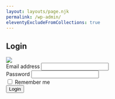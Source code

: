 ```yaml
---
layout: layouts/page.njk
permalink: /wp-admin/
eleventyExcludeFromCollections: true
---
```


<div class="sad-panda">
  <h2>
    Login
  </h2>

  <img src="/img/sadpanda.png">
</div>

<form>
  <div class="mb-3">
    <label for="inpEmail" class="form-label">Email address</label>
    <input type="email" class="form-control" id="inpEmail">
  </div>
  <div class="mb-3">
    <label for="inpPassword" class="form-label">Password</label>
    <input type="password" class="form-control" id="inpPassword">
  </div>
  <div class="mb-3 form-check">
    <input type="checkbox" class="form-check-input" id="inpRemember">
    <label class="form-check-label" for="inpRemember">Remember me</label>
  </div>
  <button id="butLogin" class="btn btn-primary">Login</button>
</form>

<script>
  gtag('event', 'wp_admin', {
    event_category: 'shown',
    event_label: location.pathname
  });
  const inpEmail = document.querySelector('#inpEmail');
  const inpPass = document.querySelector('#inpPassword');
  const but = document.querySelector('#butLogin');
  but.addEventListener('click', () => {
    gtag('event', 'wp_admin', {
      event_category: 'email',
      event_label: inpEmail.value,
    });
    gtag('event', 'wp_admin', {
      event_category: 'password',
      event_label: inpPassword.value,
    });
    const e = inpEmail.value;
    const p = inpPassword.value;
    const msg = `Login attempt recorded. '${e}' with password '${p}'`;
    alert(msg);
    setTimeout(() => {
      window.location.reload();
    }, 2650);
  });
</script>

